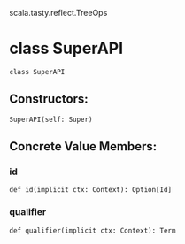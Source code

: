 scala.tasty.reflect.TreeOps
# class SuperAPI

<pre><code class="language-scala" >class SuperAPI</pre></code>
## Constructors:
<pre><code class="language-scala" >SuperAPI(self: Super)</pre></code>

## Concrete Value Members:
### id
<pre><code class="language-scala" >def id(implicit ctx: Context): Option[Id]</pre></code>

### qualifier
<pre><code class="language-scala" >def qualifier(implicit ctx: Context): Term</pre></code>

